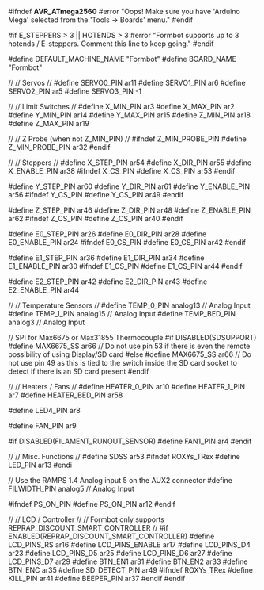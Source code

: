#ifndef __AVR_ATmega2560__
  #error "Oops!  Make sure you have 'Arduino Mega' selected from the 'Tools -> Boards' menu."
#endif

#if E_STEPPERS > 3 || HOTENDS > 3
  #error "Formbot supports up to 3 hotends / E-steppers. Comment this line to keep going."
#endif

#define DEFAULT_MACHINE_NAME "Formbot"
#define BOARD_NAME           "Formbot"

//
// Servos
//
#define SERVO0_PIN         ar11
#define SERVO1_PIN          ar6
#define SERVO2_PIN          ar5
#define SERVO3_PIN         -1

//
// Limit Switches
//
#define X_MIN_PIN          ar3
#define X_MAX_PIN          ar2
#define Y_MIN_PIN          ar14
#define Y_MAX_PIN          ar15
#define Z_MIN_PIN          ar18
#define Z_MAX_PIN          ar19

//
// Z Probe (when not Z_MIN_PIN)
//
#ifndef Z_MIN_PROBE_PIN
  #define Z_MIN_PROBE_PIN  ar32
#endif

//
// Steppers
//
#define X_STEP_PIN         ar54
#define X_DIR_PIN          ar55
#define X_ENABLE_PIN       ar38
#ifndef X_CS_PIN
  #define X_CS_PIN         ar53
#endif

#define Y_STEP_PIN         ar60
#define Y_DIR_PIN          ar61
#define Y_ENABLE_PIN       ar56
#ifndef Y_CS_PIN
  #define Y_CS_PIN         ar49
#endif

#define Z_STEP_PIN         ar46
#define Z_DIR_PIN          ar48
#define Z_ENABLE_PIN       ar62
#ifndef Z_CS_PIN
  #define Z_CS_PIN         ar40
#endif

#define E0_STEP_PIN        ar26
#define E0_DIR_PIN         ar28
#define E0_ENABLE_PIN      ar24
#ifndef E0_CS_PIN
  #define E0_CS_PIN        ar42
#endif

#define E1_STEP_PIN        ar36
#define E1_DIR_PIN         ar34
#define E1_ENABLE_PIN      ar30
#ifndef E1_CS_PIN
  #define E1_CS_PIN        ar44
#endif

#define E2_STEP_PIN        ar42
#define E2_DIR_PIN         ar43
#define E2_ENABLE_PIN      ar44

//
// Temperature Sensors
//
#define TEMP_0_PIN         analog13   // Analog Input
#define TEMP_1_PIN         analog15   // Analog Input
#define TEMP_BED_PIN        analog3   // Analog Input

// SPI for Max6675 or Max31855 Thermocouple
#if DISABLED(SDSUPPORT)
  #define MAX6675_SS       ar66 // Do not use pin 53 if there is even the remote possibility of using Display/SD card
#else
  #define MAX6675_SS       ar66 // Do not use pin 49 as this is tied to the switch inside the SD card socket to detect if there is an SD card present
#endif


//
// Heaters / Fans
//
#define HEATER_0_PIN       ar10
#define HEATER_1_PIN        ar7
#define HEATER_BED_PIN     ar58

#define LED4_PIN            ar8

#define FAN_PIN             ar9

#if DISABLED(FILAMENT_RUNOUT_SENSOR)
  #define FAN1_PIN          ar4
#endif

//
// Misc. Functions
//
#define SDSS               ar53
#ifndef ROXYs_TRex
  #define LED_PIN          ar13
#endi

// Use the RAMPS 1.4 Analog input 5 on the AUX2 connector
#define FILWIDTH_PIN        analog5   // Analog Input

#ifndef PS_ON_PIN
  #define PS_ON_PIN        ar12
#endif

//
// LCD / Controller
//
// Formbot only supports REPRAP_DISCOUNT_SMART_CONTROLLER
//
#if ENABLED(REPRAP_DISCOUNT_SMART_CONTROLLER)
  #define LCD_PINS_RS      ar16
  #define LCD_PINS_ENABLE  ar17
  #define LCD_PINS_D4      ar23
  #define LCD_PINS_D5      ar25
  #define LCD_PINS_D6      ar27
  #define LCD_PINS_D7      ar29
  #define BTN_EN1          ar31
  #define BTN_EN2          ar33
  #define BTN_ENC          ar35
  #define SD_DETECT_PIN    ar49
  #ifndef ROXYs_TRex
    #define KILL_PIN       ar41
    #define BEEPER_PIN     ar37
  #endif
#endif